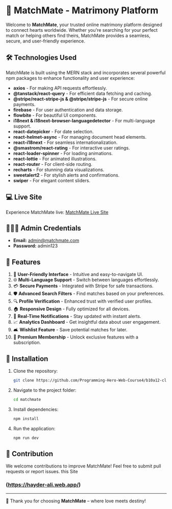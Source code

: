 # 💍 MatchMate - Matrimony Platform

Welcome to **MatchMate**, your trusted online matrimony platform designed to connect hearts worldwide. Whether you're searching for your perfect match or helping others find theirs, MatchMate provides a seamless, secure, and user-friendly experience.

## 🛠️ Technologies Used

MatchMate is built using the MERN stack and incorporates several powerful npm packages to enhance functionality and user experience:

- **axios** - For making API requests effortlessly.
- **@tanstack/react-query** - For efficient data fetching and caching.
- **@stripe/react-stripe-js & @stripe/stripe-js** - For secure online payments.
- **firebase** - For user authentication and data storage.
- **flowbite** - For beautiful UI components.
- **i18next & i18next-browser-languagedetector** - For multi-language support.
- **react-datepicker** - For date selection.
- **react-helmet-async** - For managing document head elements.
- **react-i18next** - For seamless internationalization.
- **@smastrom/react-rating** - For interactive user ratings.
- **react-loader-spinner** - For loading animations.
- **react-lottie** - For animated illustrations.
- **react-router** - For client-side routing.
- **recharts** - For stunning data visualizations.
- **sweetalert2** - For stylish alerts and confirmations.
- **swiper** - For elegant content sliders.

## 💻 Live Site

Experience MatchMate live: [MatchMate Live Site](https://your-live-site-url.com)

## 👨‍👩‍👦 Admin Credentials

- **Email:** admin@matchmate.com  
- **Password:** admin123

## 🌟 Features

1. 👥 **User-Friendly Interface** - Intuitive and easy-to-navigate UI.
2. 🌐 **Multi-Language Support** - Switch between languages effortlessly.
3. 💳 **Secure Payments** - Integrated with Stripe for safe transactions.
4. 🛡️ **Advanced Search Filters** - Find matches based on your preferences.
5. 🔍 **Profile Verification** - Enhanced trust with verified user profiles.
6. 🏠 **Responsive Design** - Fully optimized for all devices.
7. 👔 **Real-Time Notifications** - Stay updated with instant alerts.
8. 📈 **Analytics Dashboard** - Get insightful data about user engagement.
9. 🛋️ **Wishlist Feature** - Save potential matches for later.
10. 🔮 **Premium Membership** - Unlock exclusive features with a subscription.

## 📖 Installation

1. Clone the repository:
   ```bash
   git clone https://github.com/Programming-Hero-Web-Course4/b10a12-client-side-Hayder987.git
   ```
2. Navigate to the project folder:
   ```bash
   cd matchmate
   ```
3. Install dependencies:
   ```bash
   npm install
   ```
4. Run the application:
   ```bash
   npm run dev
   ```

## 📢 Contribution

We welcome contributions to improve MatchMate! Feel free to submit pull requests or report issues. this Site

### (https://hayder-ali.web.app/)



---

🎉 Thank you for choosing **MatchMate** – where love meets destiny!
